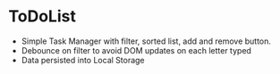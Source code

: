# ToDoList

* Simple Task Manager with filter, sorted list, add and remove button.
* Debounce on filter to avoid DOM updates on each letter typed
* Data persisted into Local Storage
